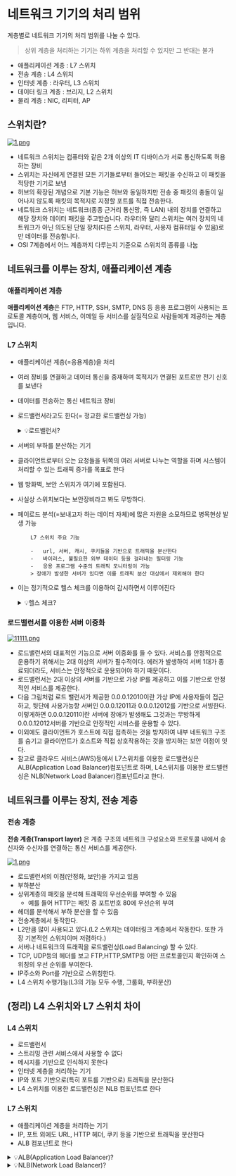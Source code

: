 # 네트워크 기기의 처리 범위

계층별로 네트워크 기기의 처리 범위를 나눌 수 있다.

> 상위 계층을 처리하는 기기는 하위 계층을 처리할 수 있지만 그 반대는 불가

-   애플리케이션 계층 : L7 스위치
-   전송 계층 : L4 스위치
-   인터넷 계층 : 라우터, L3 스위치
-   데이터 링크 계층 : 브리지, L2 스위치
-   물리 계층 : NIC, 리피터, AP

## 스위치란?

[![1.png](https://i.postimg.cc/7h8wxhBz/1.png)](https://postimg.cc/CBNW7hpM)

-   네트워크 스위치는 컴퓨터와 같은 2개 이상의 IT 디바이스가 서로 통신하도록 허용하는 장비
-   스위치는 자신에게 연결된 모든 기기들로부터 들어오는 패킷을 수신하고 이 패킷을 적당한 기기로 보냄
-   허브의 확장된 개념으로 기본 기능은 허브와 동일하지만 전송 중 패킷의 충돌이 일어나지 않도록 패킷의 목적지로 지정할 포트를 직접 전송한다.
-   네트워크 스위치는 네트워크(종종 근거리 통신망, 즉 LAN) 내의 장치를 연결하고 해당 장치와 데이터 패킷을 주고받습니다. 라우터와 달리 스위치는 여러 장치의 네트워크가 아닌 의도된 단일 장치(다른 스위치, 라우터, 사용자 컴퓨터일 수 있음)로만 데이터를 전송합니다.
-   OSI 7계층에서 어느 계층까지 다루는지 기준으로 스위치의 종류를 나눔

## 네트워크를 이루는 장치, 애플리케이션 계층

### 애플리케이션 계층

**애플리케이션 계층**은 FTP, HTTP, SSH, SMTP, DNS 등 응용 프로그램이 사용되는 프로토콜 계층이며, 웹 서비스, 이메일 등 서비스를 실질적으로 사람들에게 제공하는 계층입니다.

### L7 스위치

-   애플리케이션 계층(=응용계층)을 처리
-   여러 장비를 연결하고 데이터 통신을 중재하며 목적지가 연결된 포트로만 전기 신호를 보낸다
-   데이터를 전송하는 통신 네트워크 장비
-   로드밸런서라고도 한다(= 정교한 로드밸런싱 가능)
    <details>
    <summary>💡로드밸런서?</summary>
    <div>

    [![1.png](https://i.postimg.cc/1z7NL3fS/1.png)](https://postimg.cc/DWsZGFrp)

    로드밸런서는 서버에 가해지는 부하(=로드)를 분산(=밸런싱)해주는 장치 또는 기술을 통칭합니다. 클라이언트와 서버풀(Server Pool, 분산 네트워크를 구성하는 서버들의 그룹)사이에 위치하며, 한 대의 서버로 부하가 집중되지 않도록 트래픽을 관리해 각각의 서버가 최적의 퍼포먼스를 보일 수 있도록 합니다.

    </div>

    </details>

-   서버의 부하를 분산하는 기기
-   클라이언트로부터 오는 요청들을 뒤쪽의 여러 서버로 나누는 역할을 하며 시스템이 처리할 수 있는 트래픽 증가를 목표로 한다
-   웹 방화벽, 보안 스위치가 여기에 포함된다.
-   사실상 스위치보다는 보안장비라고 봐도 무방하다.
-   페이로드 분석(=보내고자 하는 데이터 자체)에 많은 자원을 소모하므로 병목현상 발생 가능

            L7 스위치 주요 기능

            -   url, 서버, 캐시, 쿠키들을 기반으로 트래픽을 분산한다
            -   바이러스, 불필요한 외부 데이터 등을 걸러내는 필터링 기능
            -   응용 프로그램 수준의 트래픽 모니터링이 가능
            > 장애가 발생한 서버가 있다면 이를 트래픽 분산 대상에서 제외해야 한다

-   이는 정기적으로 헬스 체크를 이용하여 감시하면서 이루어진다
    <details>
    <summary>💡헬스 체크?</summary>
    <div>
        
    미리 답이 정해진 일정한 규칙을 실행시켜 장애의 유무를 결정하고, 필요할 때는 장애 단위를 분리시키는 컴퓨터의 자기 진단 기능이다.

    L4 스위치 또는 L7스위치 모두 헬스 체크를 통해 정상적인 서버 또는 비정상적인 서버를 판별하는데, 헬스 체크는 전송 주기와 재전송 횟수 등을 설정한 이후 반복적으로 서버에 요청을 보내는 것을 말한다. 예를들어 TCP요청을 보냈는데 3-WAY HANDSHAKE가 정상적으로 일어나지 않았다면 정상이 아닌 경우이다.
    </div>

    </details>

### 로드밸런서를 이용한 서버 이중화

[![11111.png](https://i.postimg.cc/NFWb6x1K/11111.png)](https://postimg.cc/T5JrGgNx)

-   로드밸런서의 대표적인 기능으로 서버 이중화를 들 수 있다. 서비스를 안정적으로 운용하기 위해서는 2대 이상의 서버가 필수적이다. 에러가 발생하여 서버 1대가 종료되더라도, 서비스는 안정적으로 운용되어야 하기 때문이다.
-   로드밸런서는 2대 이상의 서버를 기반으로 가상 IP를 제공하고 이를 기반으로 안정적인 서비스를 제공한다.
-   다음 그림처럼 로드 밸런서가 제공한 0.0.0.12010이란 가상 IP에 사용자들이 접근하고, 뒷단에 사용가능항 서버인 0.0.0.12011과 0.0.0.12012를 기반으로 서빙한다. 이렇게하면 0.0.0.12011이란 서버에 장애가 발생해도 그것과는 무방하게 0.0.0.12012서버를 기반으로 안정적인 서비스를 운용할 수 있다.
-   이외에도 클라이언트가 호스트에 직접 접촉하는 것을 방지하여 내부 네트워크 구조를 숨기고 클라이언트가 호스트와 직접 상호작용하는 것을 방지하는 보안 이점이 잇다.
-   참고로 클라우드 서비스(AWS)등에서 L7스위치를 이용한 로드밸런싱은 ALB(Application Load Balancer)컴포넌트로 하며, L4스위치를 이용한 로드밸런싱은 NLB(Network Load Balancer)컴포넌트라고 한다.

## 네트워크를 이루는 장치, 전송 계층

### 전송 계층

**전송 계층(Transport layer)** 은 계층 구조의 네트워크 구성요소와 프로토콜 내에서 송신자와 수신자를 연결하는 통신 서비스를 제공한다.

[![1.png](https://i.postimg.cc/J7Z9xT6r/1.png)](https://postimg.cc/Dmfjyc3H)

-   로드밸런서의 이점(안정화, 보안)을 가지고 있음
-   부하분산
-   상위계층의 패킷을 분석해 트래픽의 우선순위를 부여할 수 있음
    -   예를 들어 HTTP는 패킷 중 포트번호 80에 우선순위 부여
-   헤더를 분석해서 부하 분산을 할 수 있음
-   전송계층에서 동작한다.
-   L2만큼 많이 사용되고 있다.(L2 스위치는 데이터링크 계층에서 작동한다. 또한 가장 기본적인 스위치이며 저렴하다.)
-   서버나 네트워크의 트래픽을 로드밸런싱(Load Balancing) 할 수 있다.
-   TCP, UDP등의 헤더를 보고 FTP,HTTP,SMTP등 어떤 프로토콜인지 확인하여 스위칭의 우선 순위를 부여한다.
-   IP주소와 Port를 기반으로 스위칭한다.
-   L4 스위치 수행기능(L3의 기능 모두 수행, 그룹화, 부하분산)

## (정리) L4 스위치와 L7 스위치 차이

### L4 스위치

-   로드밸런서
-   스트리밍 관련 서비스에서 사용할 수 없다
-   메시지를 기반으로 인식하지 못한다
-   인터넷 계층을 처리하는 기기
-   IP와 포트 기반으로(특히 포트를 기반으로) 트래픽을 분산한다
-   L4 스위치를 이용한 로드밸런싱은 NLB 컴포넌트로 한다

### L7 스위치

-   애플리케이션 계층을 처리하는 기기
-   IP, 포트 외에도 URL, HTTP 헤더, 쿠키 등을 기반으로 트래픽을 분산한다
-   ALB 컴포넌트로 한다

<details>
    <summary>💡ALB(Application Load Balancer)?</summary>
    <div>
    - ALB는 L7단의 로드 밸런서를 지원합니다. </br>
    - ALB는 HTTP/HTTPS 프로토콜의 헤더를 보고 적절한 패킷으로 전송합니다. </br>
    - ALB는 IP주소 + 포트번호 + 패킷 내용을 보고 스위칭합니다. </br>
    - ALB는 L7단을 지원하기 때문에 SSL 적용이 가능합니다. (SSL: 보안 소켓 계층(Secure Sockets Layer)은 웹사이트와 브라우저 사이(또는 두 서버 사이)에 전송되는 데이터를 암호화하여 인터넷 연결을 보호하기 위한 표준 기술)
    </div>

</details>
<details>
    <summary>💡NLB(Network Load Balancer)?</summary>
    <div>
    - NLB는 L4단의 로드 밸런서를 지원합니다. </br>
    - NLB는 TCP/IP 프로토콜의 헤더를 보고 적절한 패킷으로 전송합니다. </br>
    - NLB는 IP + 포트번호를 보고 스위칭합니다. </br>
    - NLB는 SSL 적용이 인프라 단에서 불가능하여 애플리케이션에서 따로 적용해 주어야 합니다. </br>
    - NLB의 장점은 클라이언트 요청에 대해서 낮은 대기 시간이 걸린다. NLB는 네트워크 계층까지만 확인하기 때문에 7계층인 ALB보다 빠르다.
    </div>

</details>

